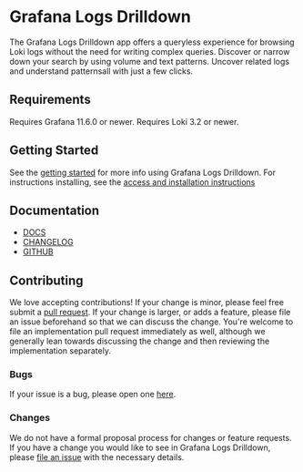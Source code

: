 # Grafana Logs Drilldown

The Grafana Logs Drilldown app offers a queryless experience for browsing Loki logs without the need for writing complex queries. Discover or narrow down your search by using volume and text patterns. Uncover related logs and understand patternsall with just a few clicks.

## Requirements

Requires Grafana 11.6.0 or newer.
Requires Loki 3.2 or newer.

## Getting Started

See the [getting started](https://grafana.com/docs/grafana-cloud/visualizations/simplified-exploration/logs/get-started/) for more info using Grafana Logs Drilldown.
For instructions installing, see the [access and installation instructions](https://grafana.com/docs/grafana-cloud/visualizations/simplified-exploration/logs/access/)

## Documentation

- [DOCS](https://grafana.com/docs/grafana-cloud/visualizations/simplified-exploration/logs/)
- [CHANGELOG](https://github.com/grafana/explore-logs/releases)
- [GITHUB](https://github.com/grafana/explore-logs/)

## Contributing

We love accepting contributions!
If your change is minor, please feel free submit
a [pull request](https://help.github.com/articles/about-pull-requests/).
If your change is larger, or adds a feature, please file an issue beforehand so
that we can discuss the change. You're welcome to file an implementation pull
request immediately as well, although we generally lean towards discussing the
change and then reviewing the implementation separately.

### Bugs

If your issue is a bug, please open one [here](https://github.com/grafana/explore-logs/issues/new).

### Changes

We do not have a formal proposal process for changes or feature requests. If you have a change you would like to see in
Grafana Logs Drilldown, please [file an issue](https://github.com/grafana/explore-logs/issues/new) with the necessary details.